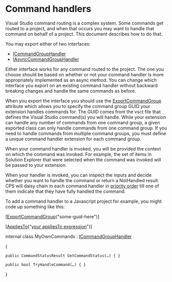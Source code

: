 Command handlers
================

Visual Studio command routing is a complex system. Some commands get routed
to a project, and when that occurs you may want to handle that command on
behalf of a project. This document describes how to do that.


You may export either of two interfaces:

- [ICommandGroupHandler](http://index/Microsoft.VisualStudio.ProjectSystem.V14Only/R/8be28c206c1d3bff.html) 
- [IAsyncCommandGroupHandler](http://index/Microsoft.VisualStudio.ProjectSystem.V14Only/R/4177740e3e50f8eb.html)

Either interface works for any command routed to the project. The one
you choose should be based on whether or not your command handler is more
appropriately implemented as an async method. You can change which interface
you export on an existing command handler without backward breaking changes
and handle the same commands as before.


When you export the interface you should use the
[ExportCommandGroup](http://index/Microsoft.VisualStudio.ProjectSystem.Utilities.v14.0/A.html#e4d4859e94b3cf13)
attribute which allows you to specify the command group GUID your extension
handles commands for. The GUID comes from the vsct file that defines the
Visual Studio command(s) you will handle. While your extension can handle
any number of commands from one command group, a given exported class
can only handle commands from one command group. If you need to handle
commands from multiple command groups, you must define a unique command
handler extension for each command group.


When your command handler is invoked, you will be provided the context on
which the command was invoked. For example, the set of items in Solution
Explorer that were selected when the command was invoked will be passed
to your extension. 


When your handler is invoked, you can inspect the inputs and decide whether
you want to handle the command or return a NotHandled result. CPS will daisy
chain in each command handler in [priority order](Extensibility_points.md)
till one of them indicate that they have fully handled the command.


To add a command handler to a Javascript project for example, you might
code up something like this:


[[ExportCommandGroup](http://index/Microsoft.VisualStudio.ProjectSystem.Utilities.v14.0/A.html#e4d4859e94b3cf13)("some-guid-here")]

[[AppliesTo](http://index/Microsoft.VisualStudio.ProjectSystem.Utilities.v14.0/A.html#84c3c630297dcc4b)("[your
appliesTo expression](Extensibility_points.md)")]

internal class MyOwnCommands :
[ICommandGroupHandler](http://index/Microsoft.VisualStudio.ProjectSystem.V14Only/A.html#8be28c206c1d3bff)

{

    public CommandStatusResult GetCommandStatus(…) { }

    public bool TryHandleCommand(…) { }    

}

